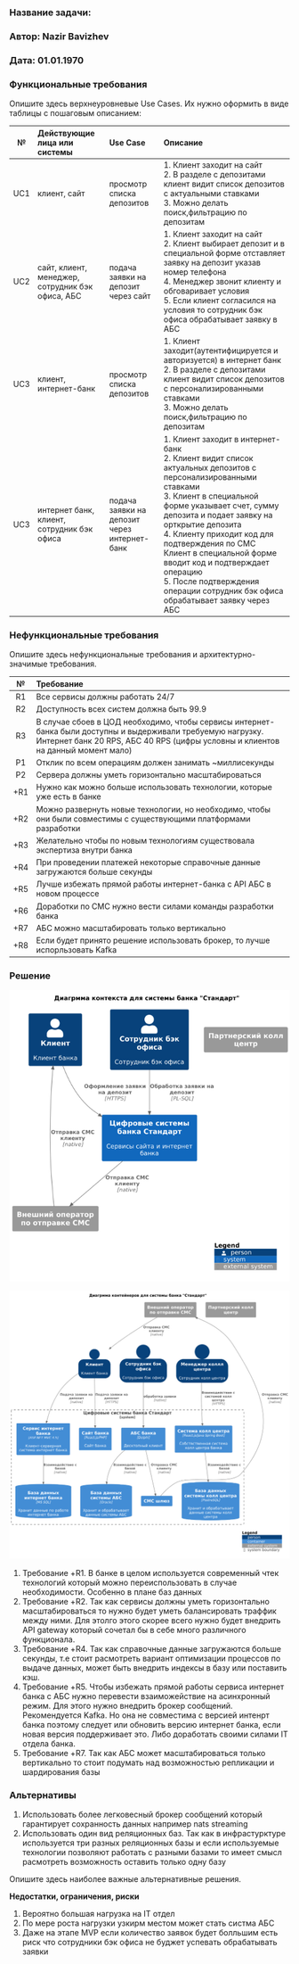 ﻿### <a name="_b7urdng99y53"></a>**Название задачи:** 
### <a name="_hjk0fkfyohdk"></a>**Автор:** Nazir Bavizhev
### <a name="_uanumrh8zrui"></a>**Дата:** 01.01.1970
### <a name="_3bfxc9a45514"></a>**Функциональные требования**
Опишите здесь верхнеуровневые Use Cases. Их нужно оформить в виде таблицы с пошаговым описанием:

|**№**|**Действующие лица или системы**|**Use Case**|**Описание**|
| :-: | :- | :- | :- |
|UC1|клиент, сайт|просмотр списка депозитов|1. Клиент заходит на сайт <br> 2. В разделе с депозитами клиент видит список депозитов с актуальными ставками <br> 3. Можно делать поиск,фильтрацию по депозитам|
|UC2|сайт, клиент, менеджер, сотрудник бэк офиса, АБС|подача заявки на депозит через сайт|1. Клиент заходит на сайт <br> 2. Клиент выбирает депозит и в специальной форме отставляет заявку на депозит указав номер телефона <br> 4. Менеджер звонит клиенту и обговаривает условия <br> 5. Если клиент согласился на условия то сотрудник бэк офиса обрабатывает заявку в АБС|
|UC3|клиент, интернет-банк|просмотр списка депозитов|1. Клиент заходит(аутентифицируется и авторизуется)  в интернет банк <br> 2. В разделе с депозитами клиент видит список депозитов с персонализированными ставками <br> 3. Можно делать поиск,фильтрацию по депозитам|
|UC3|интернет банк, клиент, сотрудник бэк офиса|подача заявки на депозит через интернет-банк|1. Клиент заходит в интернет-банк <br> 2. Клиент видит список актуальных депозитов с персонализированными ставками <br> 3. Клиент в специальной форме указывает счет, сумму депозита и подает заявку на орткрытие депозита <br> 4. Клиенту приходит код для подтверждения по СМС <br> Клиент в специальной форме вводит код и подтверждает операцию <br> 5. После подтверждения операции сотрудник бэк офиса обрабатывает заявку через АБС|
### <a name="_u8xz25hbrgql"></a>**Нефункциональные требования**
Опишите здесь нефункциональные требования и архитектурно-значимые требования.

|**№**|**Требование**|
| :-: | :- |
|R1|Все сервисы должны работать 24/7|
|R2|Доступность всех систем должна быть 99.9|
|R3|В случае сбоев в ЦОД необходимо, чтобы сервисы интернет-банка были доступны и выдерживали требуемую нагрузку. Интернет банк 20 RPS,  АБС 40 RPS (цифры условны и клиентов на данный момент мало)|
|P1|Отклик по всем операциям должен занимать ~миллисекунды|
|P2|Сервера должны уметь горизонтально масштабироваться|
|+R1|Нужно как можно больше использовать технологии, которые уже есть в банке       |
|+R2|Можно развернуть новые технологии, но необходимо, чтобы они были совместимы с существующими платформами разработки|
|+R3|Желательно чтобы по новым технологиям существовала экспертиза внутри банка|
|+R4|При проведении платежей некоторые справочные данные загружаются больше секунды|
|+R5|Лучше избежать прямой работы интернет-банка с API АБС в новом процессе|
|+R6|Доработки по СМС нужно вести силами команды разработки банка|
|+R7|АБС можно масштабировать только вертикально     
|+R8|Если будет принято решение использовать брокер, то лучше испорльзовать Kafka|


### <a name="_qmphm5d63vi3"></a>**Решение**

![c4_context](./C4_context.png "Диаграмма контекста")


![c4_context](./C4_containers.png "Диаграмма контейнеров")

1. Требование +R1. В банке в целом используется современный чтек технологий который можно переиспользовать в случае необходимости. Особенно в плане баз данных
2. Требование +R2. Так как сервисы должны уметь горизонтально масштабироваться то нужно будет уметь балансировать траффик между ними. Для этолго этого скорее всего нужно будет внедрить API gateway который сочетал бы в себе много различного функционала.
3. Требование +R4. Так как справочные данные загружаются больше секунды, т.е стоит расмотреть вариант оптимизации процессов по выдаче данных, может быть внедрить индексы в базу или поставить кэш.
4. Требование +R5. Чтобы избежать прямой работы сервиса интернет банка с АБС нужно перевести взаиможействие на асинхронный режим. Для этого нужно внедрить брокер сообщений. Рекомендуется Kafka. Но она не совместима с версией интенрт банка поэтому следует или обновить версию интернет банка, если новая версия поддерживает это. Либо доработать своими силами IT отдела банка. 
5. Требование +R7. Так как АБС может масштабироваться только вертикально то стоит подумать над возможностью репликации и шардирования базы 

### <a name="_bjrr7veeh80c"></a>**Альтернативы**

1. Использовать более легковесный брокер сообщений который гарантирует сохранность данных например nats streaming
2. Использовать один вид реляционных баз. Так как в инфрастурктуре используется три разных реляционных базы и если используемые технологии позволяют работать с разными базами то имеет смысл расмотреть возможность оставить только одну базу

Опишите здесь наиболее важные альтернативные решения.

**Недостатки, ограничения, риски**

1. Вероятно большая нагрузка на IT отдел
2. По мере роста нагрузки узкирм местом может стать систма АБС
3. Даже на этапе MVP если количество заявок будет болльшим есть риск что сотрудники бэк офиса не буджет успевать обрабатывать заявки

